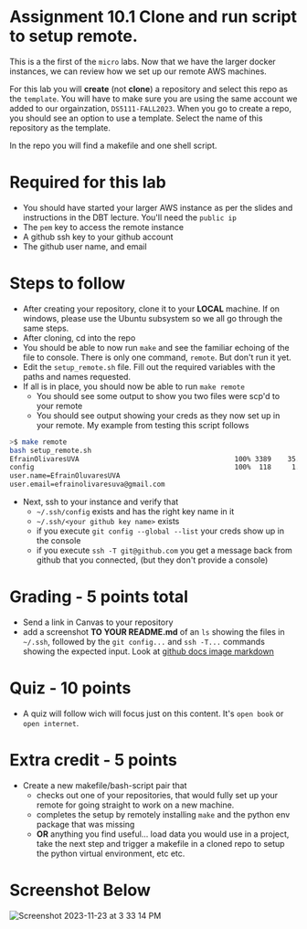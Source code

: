 # Assignment 10.1 Clone and run script to setup remote.

This is a the first of the `micro` labs.  Now that we have the larger docker instances, we can review how we set up our remote AWS machines.

For this lab you will **create** (not **clone**) a repository and select this repo as the `template`.  You will have to make sure you are using the same account we added to our orgainzation, `DS5111-FALL2023`.  When you go to create a repo, you should see an option to use a template.  Select the name of this repository as the template.

In the repo you will find a makefile and one shell script.

# Required for this lab
* You should have started your larger AWS instance as per the slides and instructions in the DBT lecture.  You'll need the `public ip`
* The `pem` key to access the remote instance
* A github ssh key to your github account
* The github user name, and email

# Steps to follow
* After creating your repository, clone it to your **LOCAL** machine.  If on windows, please use the Ubuntu subsystem so we all go through the same steps.
* After cloning, cd into the repo
* You should be able to now run `make` and see the familiar echoing of the file to console.  There is only one command, `remote`.  But don't run it yet.
* Edit the `setup_remote.sh` file.  Fill out the required variables with the paths and names requested.
* If all is in place, you should now be able to run `make remote`
    - You should see some output to show you two files were scp'd to your remote
    - You should see output showing your creds as they now set up in your remote.  My example from testing this script follows
```bash
>$ make remote
bash setup_remote.sh
EfrainOlivaresUVA                                      100% 3389    35.4KB/s   00:00
config                                                 100%  118     1.3KB/s   00:00
user.name=EfrainOluvaresUVA
user.email=efrainolivaresuva@gmail.com
```
* Next, ssh to your instance and verify that
    - `~/.ssh/config` exists and has the right key name in it
    - `~/.ssh/<your github key name>` exists
    - if you execute `git config --global --list` your creds show up in the console
    - if you execute `ssh -T git@github.com` you get a message back from github that you connected, (but they don't provide a console)
 
# Grading - 5 points total
* Send a link in Canvas to your repository
* add a screenshot **TO YOUR README.md** of an `ls` showing the files in `~/.ssh`, followed by the `git config...` and `ssh -T...` commands showing the expected input.  Look at [github docs image markdown](https://docs.github.com/en/get-started/writing-on-github/getting-started-with-writing-and-formatting-on-github/basic-writing-and-formatting-syntax#images)

# Quiz - 10 points
* A quiz will follow wich will focus just on this content.  It's `open book` or `open internet`.

# Extra credit - 5 points
* Create a new makefile/bash-script pair that
    - checks out one of your repositories, that would fully set up your remote for going straight to work on a new machine.
    - completes the setup by remotely installing `make` and the python env package that was missing
    - **OR** anything you find useful... load data you would use in a project, take the next step and trigger a makefile in a cloned repo to setup the python virtual environment, etc etc.

 # Screenshot Below

![Screenshot 2023-11-23 at 3 33 14 PM](https://github.com/DS5111-FALL2023/setup_remote_for_github_sws2vn/assets/111703117/c759c8dc-ffbd-48da-868c-809a5520b9ee)



